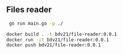 ## Files reader

```bash
 go run main.go -p ./
```

```bash
docker build . -t bdv21/file-reader:0.0.1
docker run -it bdv21/file-reader:0.0.1
docker push bdv21/file-reader:0.0.1
```